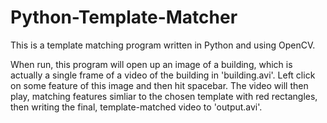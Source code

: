# Python-Template-Matcher
This is a template matching program written in Python and using OpenCV.

When run, this program will open up an image of a building, which is actually a single frame of a video of the building in 'building.avi'. Left click on some feature of this image and then hit spacebar. The video will then play, matching features simliar to the chosen template with red rectangles, then writing the final, template-matched video to 'output.avi'.
